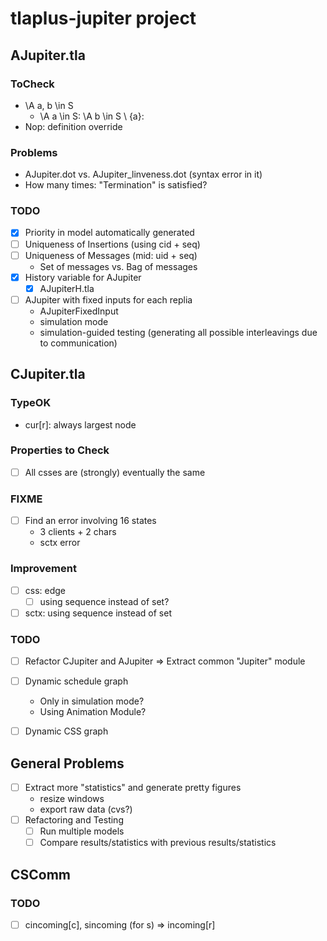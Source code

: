 # tlaplus-jupiter project

## AJupiter.tla

### ToCheck
- \A a, b \in S
  - \A a \in S: \A b \in S \ {a}:
- Nop: definition override

### Problems
- AJupiter.dot vs. AJupiter_linveness.dot (syntax error in it)
- How many times: "Termination" is satisfied?

### TODO
- [x] Priority in model automatically generated 
- [ ] Uniqueness of Insertions (using cid + seq)
- [ ] Uniqueness of Messages (mid: uid + seq)
  - Set of messages vs. Bag of messages
- [x] History variable for AJupiter
  - [x] AJupiterH.tla
- [ ] AJupiter with fixed inputs for each replia
  - AJupiterFixedInput
  - simulation mode
  - simulation-guided testing (generating all possible interleavings due to communication)

## CJupiter.tla

### TypeOK
- cur[r]: always largest node

### Properties to Check
- [ ] All csses are (strongly) eventually the same

### FIXME
- [ ] Find an error involving 16 states
  - 3 clients + 2 chars
  - sctx error

### Improvement
- [ ] css: edge
  - [ ] using sequence instead of set?
- [ ] sctx: using sequence instead of set

### TODO
- [ ] Refactor CJupiter and AJupiter => Extract common "Jupiter" module
- [ ] Dynamic schedule graph
  - Only in simulation mode?
  - Using Animation Module?
- [ ] Dynamic CSS graph


## General Problems

- [ ] Extract more "statistics" and generate pretty figures
  - resize windows
  - export raw data (cvs?)
- [ ] Refactoring and Testing
  - [ ] Run multiple models
  - [ ] Compare results/statistics with previous results/statistics

## CSComm

### TODO
- [ ] cincoming[c], sincoming (for s) => incoming[r]

